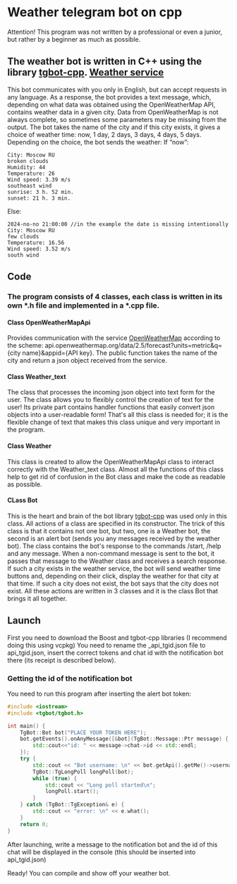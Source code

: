# Weather telegram bot on cpp
Attention! This program was not written by a professional or even a junior, but rather by a beginner as much as possible.
## The weather bot is written in C++ using the library  [tgbot-cpp](https://github.com/reo7sp/tgbot-cpp). [Weather service](https://openweathermap.org)
This bot communicates with you only in English, but can accept requests in any language. As a response, the bot provides a text message, which, depending on what data was obtained using the OpenWeatherMap API, contains weather data in a given city. Data from OpenWeatherMap is not always complete, so sometimes some parameters may be missing from the output. The bot takes the name of the city and if this city exists, it gives a choice of weather time: now, 1 day, 2 days, 3 days, 4 days, 5 days. Depending on the choice, the bot sends the weather: 
If “now”:
```
City: Moscow RU
broken clouds
Humidity: 44
Temperature: 26
Wind speed: 3.39 m/s 
southeast wind
sunrise: 3 h. 52 min. 
sunset: 21 h. 3 min.
```
Else:
```
2024-no-no 21:00:00 //in the example the date is missing intentionally
City: Moscow RU
few clouds
Temperature: 16.56
Wind speed: 3.52 m/s 
south wind
```
## Code
### The program consists of 4 classes, each class is written in its own *.h file and implemented in a *.cpp file.
#### Class OpenWeatherMapApi
Provides communication with the service [OpenWeatherMap](https://openweathermap.org) according to the scheme:
api.openweathermap.org/data/2.5/forecast?units=metric&q={city name}&appid={API key}.
The public function takes the name of the city and return a json object received from the service.
#### Class Weather_text 
The class that processes the incoming json object into text form for the user. The class allows you to flexibly control the creation of text for the user! Its private part contains handler functions that easily convert json objects into a user-readable form! That's all this class is needed for; it is the flexible change of text that makes this class unique and very important in the program.
#### Class Weather
This class is created to allow the OpenWeatherMapApi class to interact correctly with the Weather_text class. Almost all the functions of this class help to get rid of confusion in the Bot class and make the code as readable as possible. 
#### CLass Bot
This is the heart and brain of the bot library [tgbot-cpp](https://github.com/reo7sp/tgbot-cpp) was used only in this class. All actions of a class are specified in its constructor. The trick of this class is that it contains not one bot, but two, one is a Weather bot, the second is an alert bot (sends you any messages received by the weather bot). The class contains the bot's response to the commands /start, /help and any message. When a non-command message is sent to the bot, it passes that message to the Weather class and receives a search response. If such a city exists in the weather service, the bot will send weather time buttons and, depending on their click, display the weather for that city at that time. If such a city does not exist, the bot says that the city does not exist. All these actions are written in 3 classes and it is the class Bot that brings it all together.
## Launch
First you need to download the Boost and tgbot-cpp libraries (I recommend doing this using vcpkg)
You need to rename the _api_tgid.json file to api_tgid.json, insert the correct tokens and chat id with the notification bot there (its receipt is described below). 
### Getting the id of the notification bot
You need to run this program after inserting the alert bot token:

```cpp
#include <iostream>
#include <tgbot/tgbot.h>

int main() {
    TgBot::Bot bot("PLACE YOUR TOKEN HERE");
    bot.getEvents().onAnyMessage([&bot](TgBot::Message::Ptr message) {
        std::cout<<"id: " << message->chat->id << std::endl;
    });
    try {
        std::cout << "Bot username: \n" << bot.getApi().getMe()->username.c_str();
        TgBot::TgLongPoll longPoll(bot);
        while (true) {
            std::cout << "Long poll started\n";
            longPoll.start();
        }
    } catch (TgBot::TgException& e) {
        std::cout << "error: \n" << e.what();
    }
    return 0;
}
```

After launching, write a message to the notification bot and the id of this chat will be displayed in the console (this should be inserted into api_tgid.json)

Ready! You can compile and show off your weather bot.